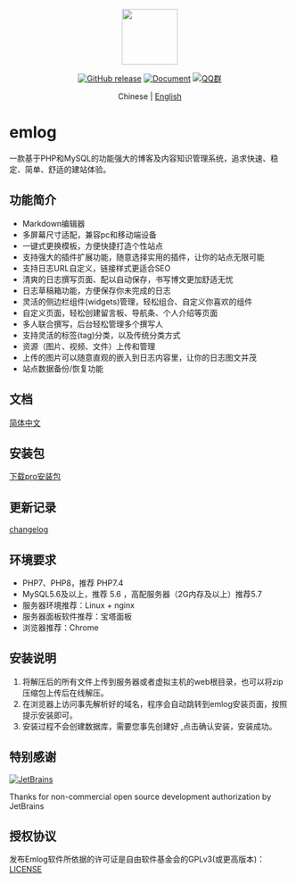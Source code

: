 <p align="center">
  <img src="https://oss.emlog.net/img/logo.png" width=100 />
</p>
<p align="center">
	<a href="https://github.com/emlog/emlog/releases/latest"><img src="https://img.shields.io/github/v/release/emlog/emlog?logo=github" alt="GitHub release" /></a>
	<a href="https://www.emlog.net/docs/#/"><img src="https://img.shields.io/badge/docsify-%E8%AF%A6%E7%BB%86%E4%BD%BF%E7%94%A8%E6%96%87%E6%A1%A3-brightgreen" alt="Document" /></a>
  <a href="#"><img src="https://img.shields.io/badge/QQ%20%E7%BE%A4-460197406-red" alt="QQ群" /></a>
</p>
<p align="center">
  Chinese | <a href="./README.en.md">English</a>
</p>


# emlog

一款基于PHP和MySQL的功能强大的博客及内容知识管理系统，追求快速、稳定、简单、舒适的建站体验。


## 功能简介

* Markdown编辑器
* 多屏幕尺寸适配，兼容pc和移动端设备
* 一键式更换模板，方便快捷打造个性站点
* 支持强大的插件扩展功能，随意选择实用的插件，让你的站点无限可能
* 支持日志URL自定义，链接样式更适合SEO
* 清爽的日志撰写页面、配以自动保存，书写博文更加舒适无忧
* 日志草稿箱功能，方便保存你未完成的日志
* 灵活的侧边栏组件(widgets)管理，轻松组合、自定义你喜欢的组件
* 自定义页面，轻松创建留言板、导航条、个人介绍等页面
* 多人联合撰写，后台轻松管理多个撰写人
* 支持灵活的标签(tag)分类，以及传统分类方式
* 资源（图片、视频、文件）上传和管理
* 上传的图片可以随意直观的嵌入到日志内容里，让你的日志图文并茂
* 站点数据备份/恢复功能


## 文档

[简体中文](https://www.emlog.net/docs/#/install)

## 安装包

[下载pro安装包](https://www.emlog.net/download)

## 更新记录
[changelog](https://www.emlog.net/docs/#/changelog)

## 环境要求
* PHP7、PHP8，推荐 PHP7.4
* MySQL5.6及以上，推荐 5.6 ，高配服务器（2G内存及以上）推荐5.7
* 服务器环境推荐：Linux + nginx
* 服务器面板软件推荐：宝塔面板
* 浏览器推荐：Chrome

## 安装说明
1. 将解压后的所有文件上传到服务器或者虚拟主机的web根目录，也可以将zip压缩包上传后在线解压。
2. 在浏览器上访问事先解析好的域名，程序会自动跳转到emlog安装页面，按照提示安装即可。
3. 安装过程不会创建数据库，需要您事先创建好 ,点击确认安装，安装成功。


## 特别感谢

[![JetBrains](https://raw.githubusercontent.com/kainonly/ngx-bit/main/resource/jetbrains.svg)](https://www.jetbrains.com/)

Thanks for non-commercial open source development authorization by JetBrains

## 授权协议
发布Emlog软件所依据的许可证是自由软件基金会的GPLv3(或更高版本)：[LICENSE](/license.txt)

